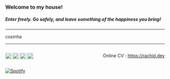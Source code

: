 <h3>Welcome to my house!</h3>
<h5>Enter freely. Go safely, and leave something of the happiness you bring!</h5>

---

<p>
    <p align="left">
    coxinha
    </p>
</p>

---

<p style="display: inline-block">
    <a href="mailto:marcosrachid@gmail.com">
        <img align="left" alt="Marcos's e-mail" width="20px" src="https://simpleicons.now.sh/gmail/495f7e" />
    </a>
    <a href="https://www.instagram.com/marcosrachid/">
        <img align="left" alt="Marcos's Instagram" width="20px" src="https://simpleicons.now.sh/instagram/495f7e" />
    </a>
    <a href="https://www.linkedin.com/in/marcos-rachid
">
        <img align="left" alt="Marcos's LinkedIn" width="20px" src="https://simpleicons.now.sh/linkedin/495f7e" />
    </a>
    <a href="https://github.com/marcosrachid">
        <img align="left" alt="Marcos's github" width="20px" src="https://simpleicons.now.sh/github/495f7e" />
    </a>
</p>
<p  style="float: right; display: inline-block">
Online CV : <a href="https://rachid.dev">https://rachid.dev</a>
</p>

[![Spotify](https://marcosrachid.vercel.app/api/spotify)](https://open.spotify.com/user/12186968922)
